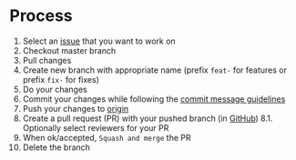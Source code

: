 # Process

1. Select an [issue](https://github.com/sbb-design-systems/sbb-design-system/issues) that you want to work on
2. Checkout master branch
3. Pull changes
4. Create new branch with appropriate name (prefix `feat-` for features or prefix `fix-` for fixes)
5. Do your changes
6. Commit your changes while following the [commit message guidelines](https://github.com/sbb-design-systems/sbb-design-system/blob/master/CONTRIBUTING.md)
7. Push your changes to [origin](https://github.com/sbb-design-systems/sbb-design-system)
8. Create a pull request (PR) with your pushed branch (in [GitHub](https://github.com/sbb-design-systems/sbb-design-system))
  8.1. Optionally select reviewers for your PR
9. When ok/accepted, `Squash and merge` the PR
10. Delete the branch